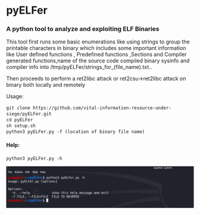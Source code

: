 # pyELFer
### A python tool to analyze and exploiting ELF Binaries
This tool first runs some basic enumerations like using strings to group the printable characters in binary which includes some important information like User defined functions , Predefined functions ,Sections and Compiler generated functions,name of the source code compiled binary sysinfo and compiler info into /tmp/pyELFer/strings_for_(file_name).txt..

Then proceeds to perform a ret2libc attack or ret2csu->ret2libc attack on binary both locally and remotely 

Usage:
```
git clone https://github.com/vital-information-resource-under-siege/pyELFer.git
cd pyELFer
sh setup.sh
python3 pyELFer.py -f (location of binary file name)
```

#### Help:

```
python3 pyELFer.py -h 
```

![help](https://github.com/vital-information-resource-under-siege/pyELFer/blob/main/images/pyELFer1.png)

